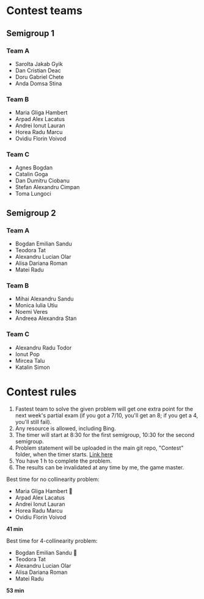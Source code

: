 
# Contest teams

## Semigroup 1

### Team A

- Sarolta Jakab Gyik
- Dan Cristian Deac
- Doru Gabriel Chete
- Anda Domsa Stina

### Team B

- Maria Gliga Hambert
- Arpad Alex Lacatus
- Andrei Ionut Lauran
- Horea Radu Marcu
- Ovidiu Florin Voivod

### Team C

- Agnes Bogdan
- Catalin Goga
- Dan Dumitru Ciobanu
- Stefan Alexandru Cimpan
- Toma Lungoci

## Semigroup 2

### Team A

- Bogdan Emilian Sandu
- Teodora Tat
- Alexandru Lucian Olar
- Alisa Dariana Roman
- Matei Radu

### Team B

- Mihai Alexandru Sandu
- Monica Iulia Utiu
- Noemi Veres
- Andreea Alexandra Stan

### Team C

- Alexandru Radu Todor
- Ionut Pop
- Mircea Talu
- Katalin Simon

# Contest rules

1. Fastest team to solve the given problem will get one extra point for the next week's partial exam (if you got a 7/10, you'll get an 8; if you get a 4, you'll still fail).
2. Any resource is allowed, including Bing.
3. The timer will start at 8:30 for the first semigroup, 10:30 for the second semigroup.
4. Problem statement will be uploaded in the main git repo, "Contest" folder, when the timer starts. [Link here](https://github.com/bogdansalau/dsa-2021-g3)
5. You have 1 h to complete the problem.
6. The results can be invalidated at any time by me, the game master.

Best time for no collinearity problem: 
- Maria Gliga Hambert :crown:
- Arpad Alex Lacatus
- Andrei Ionut Lauran
- Horea Radu Marcu
- Ovidiu Florin Voivod

**41 min**

Best time for 4-collinearity problem: 
- Bogdan Emilian Sandu :crown:
- Teodora Tat
- Alexandru Lucian Olar
- Alisa Dariana Roman
- Matei Radu

**53 min**